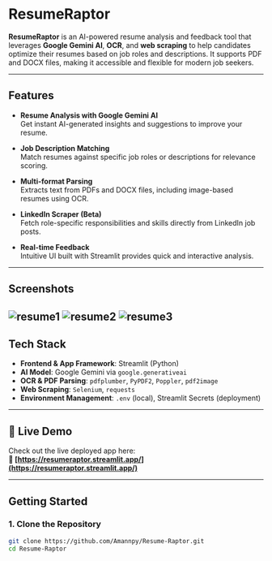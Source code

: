 # ResumeRaptor

**ResumeRaptor** is an AI-powered resume analysis and feedback tool that leverages **Google Gemini AI**, **OCR**, and **web scraping** to help candidates optimize their resumes based on job roles and descriptions. It supports PDF and DOCX files, making it accessible and flexible for modern job seekers.

---

## Features

- **Resume Analysis with Google Gemini AI**  
  Get instant AI-generated insights and suggestions to improve your resume.

- **Job Description Matching**  
  Match resumes against specific job roles or descriptions for relevance scoring.

- **Multi-format Parsing**  
  Extracts text from PDFs and DOCX files, including image-based resumes using OCR.

- **LinkedIn Scraper (Beta)**  
  Fetch role-specific responsibilities and skills directly from LinkedIn job posts.

- **Real-time Feedback**  
  Intuitive UI built with Streamlit provides quick and interactive analysis.

---

## Screenshots

![resume1](https://github.com/user-attachments/assets/522fa145-de5c-4531-9ffe-c94085bf883d)
![resume2](https://github.com/user-attachments/assets/91f481c0-8dd1-4554-bbff-ddcade8f9676)
![resume3](https://github.com/user-attachments/assets/21cb7cc0-2b31-4bae-84e7-a89b3858fa57)
---

## Tech Stack

- **Frontend & App Framework**: Streamlit (Python)
- **AI Model**: Google Gemini via `google.generativeai`
- **OCR & PDF Parsing**: `pdfplumber`, `PyPDF2`, `Poppler`, `pdf2image`
- **Web Scraping**: `Selenium`, `requests`
- **Environment Management**: `.env` (local), Streamlit Secrets (deployment)

---

## 🚀 Live Demo

Check out the live deployed app here:  
**🔗 [https://resumeraptor.streamlit.app/](https://resumeraptor.streamlit.app/)**

---

## Getting Started

### 1. Clone the Repository

```bash
git clone https://github.com/Amannpy/Resume-Raptor.git
cd Resume-Raptor
